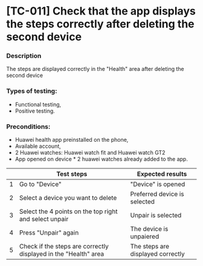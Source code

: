 # **[TC-011] Check that the app displays the steps correctly after deleting the second device**

### **Description**

The steps are displayed correctly in the "Health" area after deleting the second device

### **Types of testing:**

- Functional testing,
- Positive testing.

### **Preconditions:**

- Huawei health app preinstalled on the phone,
- Available account,
- 2 Huawei watches: Huawei watch fit and Huawei watch GT2
- App opened on device \* 2 huawei watches already added to the app.

|     | **Test steps**                                                  | **Expected results**              |
| --- | --------------------------------------------------------------- | --------------------------------- |
| 1   | Go to "Device"                                                  | "Device" is opened                |
| 2   | Select a device you want to delete                              | Preferred device is selected      |
| 3   | Select the 4 points on the top right and select unpair          | Unpair is selected                |
| 4   | Press "Unpair" again                                            | The device is unpaiered           |
| 5   | Check if the steps are correctly displayed in the "Health" area | The steps are displayed correctly |
